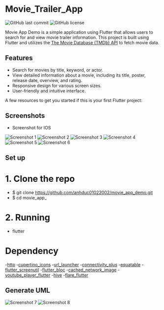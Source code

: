 # Movie_Trailer_App

![GitHub last commit](https://img.shields.io/github/last-commit/anhduc01022002/movie_app_demo)
![GitHub license](https://img.shields.io/github/license/anhduc01022002/movie_app_demo)

Movie App Demo is a simple application using Flutter that allows users to search for and view movie trailer information. This project is built using Flutter and utilizes the [The Movie Database (TMDb) API](https://www.themoviedb.org/documentation/api) to fetch movie data.

## Features

- Search for movies by title, keyword, or actor.
- View detailed information about a movie, including its title, poster, release date, overview, and rating.
- Responsive design for various screen sizes.
- User-friendly and intuitive interface.

A few resources to get you started if this is your first Flutter project:

## Screenshots

-  Screenshot for IOS

![Screenshot 1](/screenshots/screenshot2.png)
![Screenshot 2](/screenshots/screenshot3.png)
![Screenshot 3](/screenshots/screenshot4.png)
![Screenshot 4](/screenshots/screenshot5.png)
![Screenshot 5](/screenshots/screenshot6.png)
![Screenshot 6](/screenshots/screenshot7.png)

## Set up

# 1. Clone the repo
- $ git clone https://github.com/anhduc01022002/movie_app_demo.git
- $ cd movie_app_

# 2. Running
- flutter 

# Dependency

-[http](https://pub.dev/packages/http)
-[cupertino_icons](https://pub.dev/packages/cupertino_icons)
-[url_launcher](https://pub.dev/packages/url_launcher)
-[connectivity_plus](https://pub.dev/packages/connectivity_plus)
-[equatable](https://pub.dev/packages/equatable)
-[flutter_screenutil](https://pub.dev/packages/flutter_screenutil)
-[flutter_bloc](https://pub.dev/packages/flutter_bloc)
-[cached_network_image](https://pub.dev/packages/cached_network_image)
-[youtube_player_flutter](https://pub.dev/packages/youtube_player_flutter)
-[hive](https://pub.dev/packages/hive)
-[flare_flutter](https://pub.dev/packages/flare_flutter)

## Generate UML

![Screenshot 7](/screenshots/screenshot8.png)
![Screenshot 8](/screenshots/screenshot9.png)




